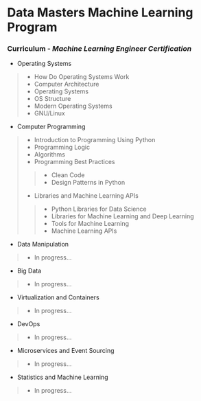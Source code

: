 # Data Masters Machine Learning Program

### __Curriculum - _Machine Learning Engineer Certification___

* Operating Systems
> * How Do Operating Systems Work
> * Computer Architecture
> * Operating Systems
> * OS Structure
> * Modern Operating Systems
> * GNU/Linux

* Computer Programming
> * Introduction to Programming Using Python
> * Programming Logic
> * Algorithms
> * Programming Best Practices
>> * Clean Code
>> * Design Patterns in Python
> * Libraries and Machine Learning APIs
>> * Python Libraries for Data Science
>> * Libraries for Machine Learning and Deep Learning
>> * Tools for Machine Learning
>> * Machine Learning APIs

* Data Manipulation
> * In progress...
* Big Data
> * In progress...
* Virtualization and Containers
> * In progress...
* DevOps
> * In progress...
* Microservices and Event Sourcing
> * In progress...
* Statistics and Machine Learning
> * In progress...
